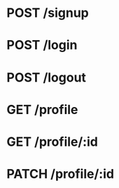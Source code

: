 <!-- API -->

# POST /signup
# POST /login
# POST /logout

# GET /profile
# GET /profile/:id
# PATCH /profile/:id